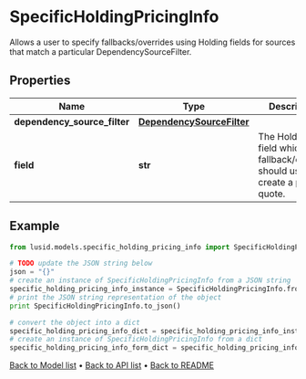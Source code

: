 # SpecificHoldingPricingInfo

Allows a user to specify fallbacks/overrides using Holding fields for sources that match a particular DependencySourceFilter.

## Properties
Name | Type | Description | Notes
------------ | ------------- | ------------- | -------------
**dependency_source_filter** | [**DependencySourceFilter**](DependencySourceFilter.md) |  | 
**field** | **str** | The Holding field which the fallback/override should use to create a price quote. | 

## Example

```python
from lusid.models.specific_holding_pricing_info import SpecificHoldingPricingInfo

# TODO update the JSON string below
json = "{}"
# create an instance of SpecificHoldingPricingInfo from a JSON string
specific_holding_pricing_info_instance = SpecificHoldingPricingInfo.from_json(json)
# print the JSON string representation of the object
print SpecificHoldingPricingInfo.to_json()

# convert the object into a dict
specific_holding_pricing_info_dict = specific_holding_pricing_info_instance.to_dict()
# create an instance of SpecificHoldingPricingInfo from a dict
specific_holding_pricing_info_form_dict = specific_holding_pricing_info.from_dict(specific_holding_pricing_info_dict)
```
[Back to Model list](../README.md#documentation-for-models) &#8226; [Back to API list](../README.md#documentation-for-api-endpoints) &#8226; [Back to README](../README.md)


